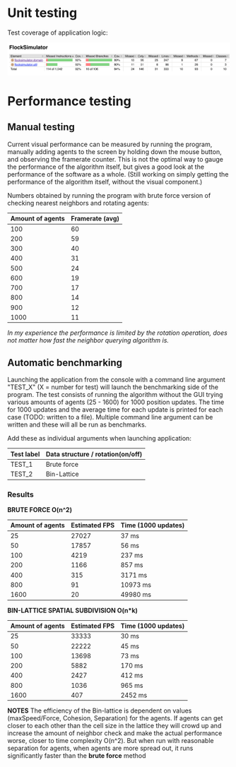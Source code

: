 # Unit testing

Test coverage of application logic:

![alt text](https://raw.githubusercontent.com/stadibo/FlockSimulator/master/documentation/20181012_test_coverage.png "Test coverage")

# Performance testing

## Manual testing

Current visual performance can be measured by running the program, manually adding agents to the screen by holding down the mouse button, and observing the framerate counter. This is not the optimal way to gauge the performance of the algorithm itself, but gives a good look at the performance of the software as a whole. (Still working on simply getting the performance of the algorithm itself, without the visual component.)

Numbers obtained by running the program with brute force version of checking nearest neighbors and rotating agents:

Amount of agents | Framerate (avg) |
---------------- | --------- |
100 | 60 |
200 | 59 |
300 | 40 |
400 | 31 |
500 | 24 |
600 | 19 |
700 | 17 |
800 | 14 |
900 | 12 |
1000 | 11 |

*In my experience the performance is limited by the rotation operation, does not matter how fast the neighbor querying algorithm is.*

## Automatic benchmarking

Launching the application from the console with a command line argument "TEST_X" (X = number for test) will launch the benchmarking side of the program. The test consists of running the algorithm without the GUI trying various amounts of agents (25 - 1600) for 1000 position updates. The time for 1000 updates and the average time for each update is printed for each case (TODO: written to a file). Multiple command line argument can be written and these will all be run as benchmarks.

Add these as individual arguments when launching application:

Test label | Data structure / rotation(on/off) |
---------------- | --------- |
TEST_1 | Brute force |
TEST_2 | Bin-Lattice |

### Results

**BRUTE FORCE O(n^2)**

Amount of agents | Estimated FPS | Time (1000 updates) |
---------------- | ------------- | ------------------- |
25 | 27027 | 37 ms |
50 | 17857 | 56 ms |
100 | 4219 | 237 ms |
200 | 1166 | 857 ms | 
400 | 315 | 3171 ms |
800 | 91 | 10973 ms |
1600 | 20 | 49980 ms |

**BIN-LATTICE SPATIAL SUBDIVISION O(n*k)**

Amount of agents | Estimated FPS | Time (1000 updates) |
---------------- | ------------- | ------------------- |
25 | 33333 | 30 ms |
50 | 22222 | 45 ms |
100 | 13698 | 73 ms |
200 | 5882 | 170 ms | 
400 | 2427 | 412 ms |
800 | 1036 | 965 ms |
1600 | 407 | 2452 ms |

**NOTES**
The efficiency of the Bin-lattice is dependent on values (maxSpeed/Force, Cohesion, Separation) for the agents. If agents can get closer to each other than the cell size in the lattice they will crowd up and increase the amount of neighbor check and make the actual performance worse, closer to time complexity O(n^2). But when run with reasonable separation for agents, when agents are more spread out, it runs significantly faster than the __brute force__ method
